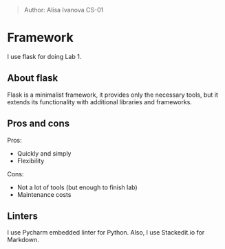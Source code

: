 > Author: Alisa Ivanova CS-01
# Framework

I use flask for doing Lab 1.

## About flask

Flask is a minimalist framework, it provides only the necessary tools, but it extends its functionality with additional libraries and frameworks. 

## Pros and cons

Pros:
- Quickly and simply
- Flexibility

Cons:

- Not a lot of tools (but enough to finish lab)
- Maintenance costs

## Linters
I use Pycharm embedded linter for Python.
Also, I use Stackedit.io for Markdown.
